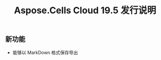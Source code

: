 ﻿---
title: Aspose.Cells Cloud 19.5 发行说明
second_title: Aspose.Cells Cloud Documen
type: docs
url: /zh/aspose-cells-cloud-19-5-release-notes/
weight: 50
description: Aspose.Cells Cloud 支持Excel 创建、转换、合并、拆分、保护、内部对象操作等
---
## **新功能**
- 能够以 MarkDown 格式保存导出
